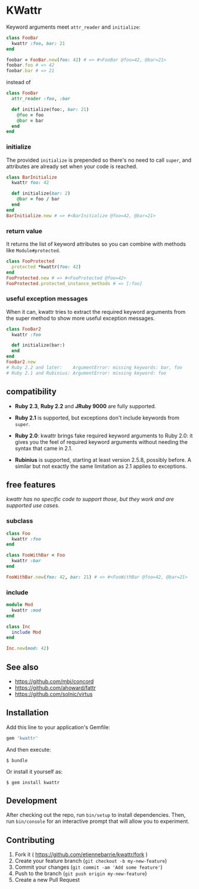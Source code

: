 # KWattr

Keyword arguments meet `attr_reader` and `initialize`:

```ruby
class FooBar
  kwattr :foo, bar: 21
end

foobar = FooBar.new(foo: 42) # => #<FooBar @foo=42, @bar=21>
foobar.foo # => 42
foobar.bar # => 21
```

instead of

```ruby
class FooBar
  attr_reader :foo, :bar

  def initialize(foo:, bar: 21)
    @foo = foo
    @bar = bar
  end
end
```

### initialize

The provided `initialize` is prepended so there's no need to call `super`, and
attributes are already set when your code is reached.

```ruby
class BarInitialize
  kwattr foo: 42

  def initialize(bar: 2)
    @bar = foo / bar
  end
end
BarInitialize.new # => #<BarInitialize @foo=42, @bar=21>
```

### return value

It returns the list of keyword attributes so you can combine with methods like
`Module#protected`.

```ruby
class FooProtected
  protected *kwattr(foo: 42)
end
FooProtected.new # => #<FooProtected @foo=42>
FooProtected.protected_instance_methods # => [:foo]
```

### useful exception messages

When it can, kwattr tries to extract the required keyword arguments from the
super method to show more useful exception messages.

```ruby
class FooBar2
  kwattr :foo

  def initialize(bar:)
  end
end
FooBar2.new
# Ruby 2.2 and later:    ArgumentError: missing keywords: bar, foo
# Ruby 2.1 and Rubinius: ArgumentError: missing keyword: foo
```

## compatibility

* **Ruby 2.3**, **Ruby 2.2** and **JRuby 9000** are fully supported.

* **Ruby 2.1** is supported, but exceptions don't include keywords from `super`.

* **Ruby 2.0**: kwattr brings fake required keyword arguments to Ruby 2.0: it
  gives you the feel of required keyword arguments without needing the syntax
  that came in 2.1.

* **Rubinius** is supported, starting at least version 2.5.8, possibly before.
  A similar but not exactly the same limitation as 2.1 applies to exceptions.

## free features

*kwattr has no specific code to support those, but they work and are supported
use cases.*

### subclass

```ruby
class Foo
  kwattr :foo
end

class FooWithBar < Foo
  kwattr :bar
end

FooWithBar.new(foo: 42, bar: 21) # => #<FooWithBar @foo=42, @bar=21>
```

### include

```ruby
module Mod
  kwattr :mod
end

class Inc
  include Mod
end

Inc.new(mod: 42)
```

## See also

* https://github.com/mbj/concord
* https://github.com/ahoward/fattr
* https://github.com/solnic/virtus

## Installation

Add this line to your application's Gemfile:

```ruby
gem 'kwattr'
```

And then execute:

    $ bundle

Or install it yourself as:

    $ gem install kwattr

## Development

After checking out the repo, run `bin/setup` to install dependencies. Then, run
`bin/console` for an interactive prompt that will allow you to experiment.

## Contributing

1. Fork it ( https://github.com/etiennebarrie/kwattr/fork )
2. Create your feature branch (`git checkout -b my-new-feature`)
3. Commit your changes (`git commit -am 'Add some feature'`)
4. Push to the branch (`git push origin my-new-feature`)
5. Create a new Pull Request
